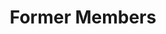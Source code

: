 ---
widget: about
headless: true  # This file represents a page section.

# ... Put Your Section Options Here (title etc.) ...
weight: 2
title: Former Members

---